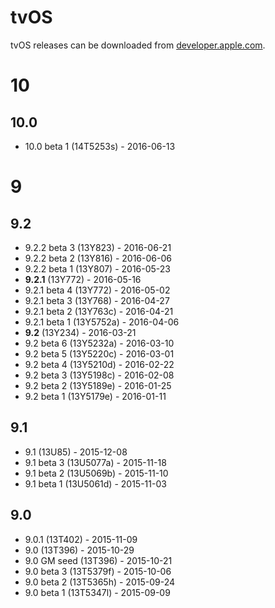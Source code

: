 # tvOS

tvOS releases can be downloaded from [developer.apple.com][1].

# 10

## 10.0

- 10.0 beta 1 (14T5253s) - 2016-06-13

# 9

## 9.2

- 9.2.2 beta 3 (13Y823) - 2016-06-21
- 9.2.2 beta 2 (13Y816) - 2016-06-06
- 9.2.2 beta 1 (13Y807) - 2016-05-23
- **9.2.1** (13Y772) - 2016-05-16
- 9.2.1 beta 4 (13Y772) - 2016-05-02
- 9.2.1 beta 3 (13Y768) - 2016-04-27
- 9.2.1 beta 2 (13Y763c) - 2016-04-21
- 9.2.1 beta 1 (13Y5752a) - 2016-04-06
- **9.2** (13Y234) - 2016-03-21
- 9.2 beta 6 (13Y5232a) - 2016-03-10
- 9.2 beta 5 (13Y5220c) - 2016-03-01
- 9.2 beta 4 (13Y5210d) - 2016-02-22
- 9.2 beta 3 (13Y5198c) - 2016-02-08
- 9.2 beta 2 (13Y5189e) - 2016-01-25
- 9.2 beta 1 (13Y5179e) - 2016-01-11

## 9.1

- 9.1 (13U85) - 2015-12-08
- 9.1 beta 3 (13U5077a) - 2015-11-18
- 9.1 beta 2 (13U5069b) - 2015-11-10
- 9.1 beta 1 (13U5061d) - 2015-11-03

## 9.0

- 9.0.1 (13T402) - 2015-11-09
- 9.0 (13T396) - 2015-10-29
- 9.0 GM seed (13T396) - 2015-10-21
- 9.0 beta 3 (13T5379f) - 2015-10-06
- 9.0 beta 2 (13T5365h) - 2015-09-24
- 9.0 beta 1 (13T5347l) - 2015-09-09

[1]:	https://developer.apple.com/tvos/download/
